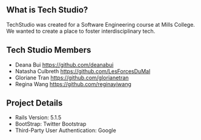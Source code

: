 ## What is Tech Studio?

TechStudio was created for a Software Engineering course at Mills College. We wanted to create a place to foster interdisciplinary tech.

## Tech Studio Members
* Deana Bui https://github.com/deanabui
* Natasha Culbreth https://github.com/LesForcesDuMal
* Gloriane Tran https://github.com/glorianetran
* Regina Wang https://github.com/reginayiwang

## Project Details
* Rails Version: 5.1.5
* BootStrap: Twitter Bootstrap
* Third-Party User Authentication: Google

